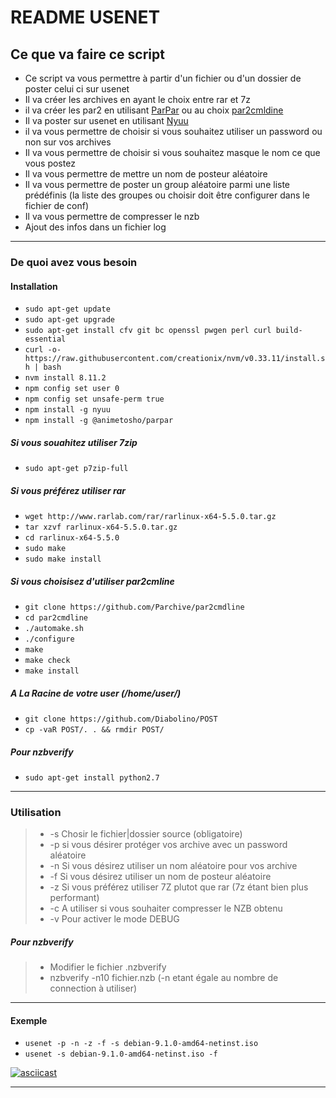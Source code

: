 # README USENET

## Ce que va faire ce script
* Ce script va vous permettre à partir d'un fichier ou d'un dossier de poster celui ci sur usenet 
* Il va créer les archives en ayant le choix entre rar et 7z
* il va créer les par2 en utilisant [ParPar](https://github.com/animetosho/ParPar "ParPar") ou au choix [par2cmldine](https://github.com/Parchive/par2cmdline "par2cmdline")
* Il va poster sur usenet en utilisant [Nyuu](https://github.com/animetosho/Nyuu "Nyuu")
* il va vous permettre de choisir si vous souhaitez utiliser un password ou non sur vos archives
* Il va vous permettre de choisir si vous souhaitez masque le nom ce que vous postez
* Il va vous permettre de mettre un nom de posteur aléatoire
* Il va vous permettre de poster un group aléatoire parmi une liste prédéfinis (la liste des groupes ou choisir doit être configurer dans le fichier de conf)
* Il va vous permettre de compresser le nzb
* Ajout des infos dans un fichier log


----------


### De quoi avez vous besoin     

#### Installation

* `sudo apt-get update`
* `sudo apt-get upgrade`
* `sudo apt-get install cfv git bc openssl pwgen perl curl build-essential`
* `curl -o- https://raw.githubusercontent.com/creationix/nvm/v0.33.11/install.sh | bash`
* `nvm install 8.11.2`
* `npm config set user 0`
* `npm config set unsafe-perm true`
* `npm install -g nyuu`
* `npm install -g @animetosho/parpar`

##### Si vous souahitez utiliser 7zip 

* `sudo apt-get p7zip-full`

##### Si vous préférez utiliser rar

* `wget http://www.rarlab.com/rar/rarlinux-x64-5.5.0.tar.gz`
* `tar xzvf rarlinux-x64-5.5.0.tar.gz`
* `cd rarlinux-x64-5.5.0`
* `sudo make`
* `sudo make install`

##### Si vous choisisez d'utiliser par2cmline

* `git clone https://github.com/Parchive/par2cmdline`
* `cd par2cmdline`
* `./automake.sh`
* `./configure`
* `make`
* `make check`
* `make install`

##### A La Racine de votre user (/home/user/)
* `git clone https://github.com/Diabolino/POST`
* `cp -vaR POST/. . && rmdir POST/`

##### Pour nzbverify
* `sudo apt-get install python2.7`

----------


### Utilisation
	

> * -s	Chosir le fichier|dossier source (obligatoire)
> * -p	si vous désirer protéger vos archive avec un password aléatoire
> * -n	Si vous désirez utiliser un nom aléatoire pour vos archive
> * -f	Si vous désirez utiliser un nom de posteur aléatoire
> * -z	Si vous préférez utiliser 7Z plutot que rar (7z étant bien plus performant)
> * -c	A utiliser si vous souhaiter compresser le NZB obtenu
> * -v	Pour activer le mode DEBUG

##### Pour nzbverify
> * Modifier le fichier .nzbverify
> * nzbverify -n10 fichier.nzb (-n etant égale au nombre de connection à utiliser)
----------


#### Exemple

* `usenet -p -n -z -f -s debian-9.1.0-amd64-netinst.iso`
* `usenet -s debian-9.1.0-amd64-netinst.iso -f`

[![asciicast](https://asciinema.org/a/HCihE7t77QTJOorNzDXLOXpQA.png)](https://asciinema.org/a/HCihE7t77QTJOorNzDXLOXpQA)


----------






